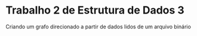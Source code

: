 # Trabalho 2 de Estrutura de Dados 3
Criando um grafo direcionado a partir de dados lidos de um arquivo binário
